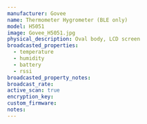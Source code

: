 ```yaml
---
manufacturer: Govee
name: Thermometer Hygrometer (BLE only)
model: H5051
image: Govee_H5051.jpg
physical_description: Oval body, LCD screen
broadcasted_properties:
  - temperature
  - humidity
  - battery
  - rssi
broadcasted_property_notes:
broadcast_rate:
active_scan: true
encryption_key:
custom_firmware:
notes:
---
```

